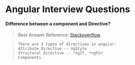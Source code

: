 # Angular Interview Questions

#### Difference between a component and Directive?
> Best Answer Reference: [Stackoverflow](https://stackoverflow.com/a/34616190)

> ```
>There are 3 types of directives in angular:
>Attribute Directive -- ngStyle 
>Structural Directive -- *ngIf, *ngFor
>Components
>```
 